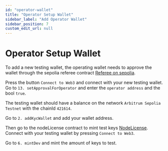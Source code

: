 ```yaml
---
id: "operator-wallet"
title: "Operator Setup Wallet"
sidebar_label: "Add Operator Wallet"
sidebar_position: 7
custom_edit_url: null
---
```


# Operator Setup Wallet

To add a new testing wallet, the operating wallet needs to approve the wallet through the sepolia referee contract [Referee on sepolia](https://sepolia.arbiscan.io/address/0xF84D76755a68bE9DFdab9a0b6d934896Ceab957b#writeProxyContract).

Press the button `Connect to Web3` and connect with your new testing wallet. Go to `13. setApprovalForOperator` and enter the `operator address` and the bool `true`.

The testing wallet should have a balance on the network `Arbitrum Sepolia Testnet` with the chainId `421614`.

Go to `2. addKycWallet` and add your wallet address.

Then go to the nodeLicense contract to mint test keys [NodeLicense](https://sepolia.arbiscan.io/address/0x07C05C6459B0F86A6aBB3DB71C259595d22af3C2#writeProxyContract). Connect with your testing wallet by pressing `Connect to Web3`.

Go to `6. mintDev` and mint the amount of keys to test.

